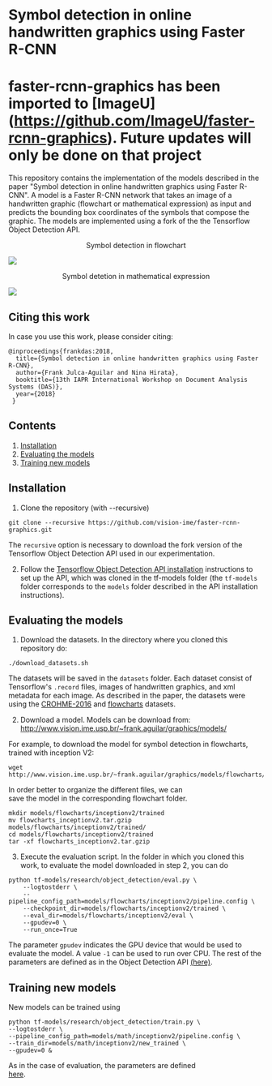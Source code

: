 # Symbol detection in online handwritten graphics using Faster R-CNN
# faster-rcnn-graphics has been imported to [ImageU] (https://github.com/ImageU/faster-rcnn-graphics). Future updates will only be done on that project
This repository contains the implementation of the models 
described in the paper "Symbol detection in online handwritten graphics using Faster R-CNN". 
A model is a Faster R-CNN network that takes an image of a handwritten 
graphic (flowchart or mathematical expression) as 
input and predicts the bounding box coordinates of the symbols that 
compose the graphic. The models are implemented 
using a fork of the the Tensorflow Object Detection API.

<p align="center">
Symbol detection in flowchart
<br>

![](examples/inv-image-42.png)

</p>




<p align="center">
Symbol detetion in mathematical expression

<br>

![](examples/inv-image-8.png)
</p>
 


## Citing this work
In case you use this work, please consider citing:

```
@inproceedings{frankdas:2018,
  title={Symbol detection in online handwritten graphics using Faster R-CNN},
  author={Frank Julca-Aguilar and Nina Hirata},
  booktitle={13th IAPR International Workshop on Document Analysis Systems (DAS)},
  year={2018}
 }
```

## Contents
1. [Installation](#installation)
2. [Evaluating the models](#evaluating-the-models)
3. [Training new models](#training-new-models)

## Installation
1. Clone the repository (with --recursive)

```
git clone --recursive https://github.com/vision-ime/faster-rcnn-graphics.git
```

The `recursive` option is necessary to download the fork version of 
the Tensorflow Object Detection API used in our experimentation.

2. Follow the [Tensorflow Object Detection API installation](https://github.com/tensorflow/models/blob/master/research/object_detection/g3doc/installation.md) 
instructions to set up the API, which was cloned in the tf-models folder (the `tf-models` 
folder corresponds to the `models` folder described in the API installation instructions).

## Evaluating the models
1. Download the datasets. In the directory where you cloned this repository do: 

```
./download_datasets.sh
```
The datasets will be saved in the `datasets` folder. 
Each dataset consist of Tensorflow's `.record` files, images of 
handwritten graphics, and xml metadata for each image.
As described in the paper, 
the datasets were using the 
[CROHME-2016](http://tc11.cvc.uab.es/datasets/ICFHR-CROHME-2016_1) and 
[flowcharts](http://ivc.univ-nantes.fr/en/databases/Flowchart/) datasets.  

2. Download a model.
Models can be download from: <http://www.vision.ime.usp.br/~frank.aguilar/graphics/models/>

For example, to download the model for symbol detection in flowcharts, trained with inception V2:
```
wget http://www.vision.ime.usp.br/~frank.aguilar/graphics/models/flowcharts/flowcharts_inceptionv2.tar.gzip
```

In order better to organize the different files, we can  
save the model in the corresponding flowchart folder.

```
mkdir models/flowcharts/inceptionv2/trained
mv flowcharts_inceptionv2.tar.gzip models/flowcharts/inceptionv2/trained/
cd models/flowcharts/inceptionv2/trained
tar -xf flowcharts_inceptionv2.tar.gzip
``` 

3. Execute the evaluation script. In the folder in which you cloned this work, 
to evaluate the model downloaded in step 2, you can do

```
python tf-models/research/object_detection/eval.py \
    --logtostderr \
    --pipeline_config_path=models/flowcharts/inceptionv2/pipeline.config \
    --checkpoint_dir=models/flowcharts/inceptionv2/trained \
    --eval_dir=models/flowcharts/inceptionv2/eval \ 
    --gpudev=0 \
    --run_once=True 
```
The parameter `gpudev` indicates the GPU device that would be used to
evaluate the model. A value `-1` can be used to run over CPU. 
The rest of the parameters are defined 
as in the Object Detection API [(here)](https://github.com/tensorflow/models/blob/master/research/object_detection/g3doc/running_locally.md).

## Training new models
New models can be trained using

```
python tf-models/research/object_detection/train.py \
--logtostderr \
--pipeline_config_path=models/math/inceptionv2/pipeline.config \
--train_dir=models/math/inceptionv2/new_trained \ 
--gpudev=0 &
```
As in the case of evaluation, the parameters are defined   
[here](https://github.com/tensorflow/models/blob/master/research/object_detection/g3doc/running_locally.md).




  




